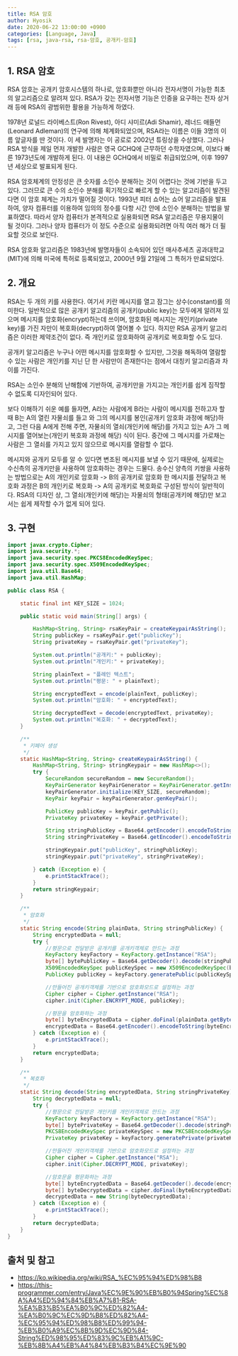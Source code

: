 ```yaml
---
title: RSA 암호
author: Hyosik
date: 2020-06-22 13:00:00 +0900
categories: [Language, Java]
tags: [rsa, java-rsa, rsa-암호, 공개키-암호]
---
```


## 1. RSA 암호
RSA 암호는 공개키 암호시스템의 하나로, 암호화뿐만 아니라 전자서명이 가능한 최초의 알고리즘으로 알려져 있다. RSA가 갖는 전자서명 기능은 인증을 요구하는 전자 상거래 등에 RSA의 광범위한 활용을 가능하게 하였다.

1978년 로널드 라이베스트(Ron Rivest), 아디 샤미르(Adi Shamir), 레너드 애들먼(Leonard Adleman)의 연구에 의해 체계화되었으며, RSA라는 이름은 이들 3명의 이름 앞글자를 딴 것이다. 이 세 발명자는 이 공로로 2002년 튜링상을 수상했다. 그러나 RSA 방식을 제일 먼저 개발한 사람은 영국 GCHQ에 근무하던 수학자였으며, 이보다 빠른 1973년도에 개발하게 된다. 이 내용은 GCHQ에서 비밀로 취급되었으며, 이후 1997년 세상으로 발표되게 된다.

RSA 암호체계의 안정성은 큰 숫자를 소인수 분해하는 것이 어렵다는 것에 기반을 두고 있다. 그러므로 큰 수의 소인수 분해를 획기적으로 빠르게 할 수 있는 알고리즘이 발견된다면 이 암호 체계는 가치가 떨어질 것이다. 1993년 피터 쇼어는 쇼어 알고리즘을 발표하여, 양자 컴퓨터를 이용하여 임의의 정수를 다항 시간 안에 소인수 분해하는 방법을 발표하였다. 따라서 양자 컴퓨터가 본격적으로 실용화되면 RSA 알고리즘은 무용지물이 될 것이다. 그러나 양자 컴퓨터가 이 정도 수준으로 실용화되려면 아직 여러 해가 더 필요할 것으로 보인다.

RSA 암호화 알고리즘은 1983년에 발명자들이 소속되어 있던 매사추세츠 공과대학교(MIT)에 의해 미국에 특허로 등록되었고, 2000년 9월 21일에 그 특허가 만료되었다.

## 2. 개요
RSA는 두 개의 키를 사용한다. 여기서 키란 메시지를 열고 잠그는 상수(constant)를 의미한다. 일반적으로 많은 공개키 알고리즘의 공개키(public key)는 모두에게 알려져 있으며 메시지를 암호화(encrypt)하는데 쓰이며, 암호화된 메시지는 개인키(private key)를 가진 자만이 복호화(decrypt)하여 열어볼 수 있다. 하지만 RSA 공개키 알고리즘은 이러한 제약조건이 없다. 즉 개인키로 암호화하여 공개키로 복호화할 수도 있다.

공개키 알고리즘은 누구나 어떤 메시지를 암호화할 수 있지만, 그것을 해독하여 열람할 수 있는 사람은 개인키를 지닌 단 한 사람만이 존재한다는 점에서 대칭키 알고리즘과 차이를 가진다.

RSA는 소인수 분해의 난해함에 기반하여, 공개키만을 가지고는 개인키를 쉽게 짐작할 수 없도록 디자인되어 있다.

보다 이해하기 쉬운 예를 들자면, A라는 사람에게 B라는 사람이 메시지를 전하고자 할 때 B는 A의 열린 자물쇠를 들고 와 그의 메시지를 봉인(공개키 암호화 과정에 해당)하고, 그런 다음 A에게 전해 주면, 자물쇠의 열쇠(개인키에 해당)를 가지고 있는 A가 그 메시지를 열어보는(개인키 복호화 과정에 해당) 식이 된다. 중간에 그 메시지를 가로채는 사람은 그 열쇠를 가지고 있지 않으므로 메시지를 열람할 수 없다.

메시지와 공개키 모두를 알 수 있다면 변조된 메시지를 보낼 수 있기 때문에, 실제로는 수신측의 공개키만을 사용하여 암호화하는 경우는 드물다. 송수신 양측의 키쌍을 사용하는 방법으로는 A의 개인키로 암호화 -> B의 공개키로 암호화 한 메시지를 전달하고 복호화 과정은 B의 개인키로 복호화 -> A의 공개키로 복호화로 구성된 방식이 일반적이다. RSA의 디자인 상, 그 열쇠(개인키에 해당)는 자물쇠의 형태(공개키에 해당)만 보고서는 쉽게 제작할 수가 없게 되어 있다.

## 3. 구현

```java
import javax.crypto.Cipher;
import java.security.*;
import java.security.spec.PKCS8EncodedKeySpec;
import java.security.spec.X509EncodedKeySpec;
import java.util.Base64;
import java.util.HashMap;

public class RSA {

    static final int KEY_SIZE = 1024;

    public static void main(String[] args) {

        HashMap<String, String> rsaKeyPair = createKeypairAsString();
        String publicKey = rsaKeyPair.get("publicKey");
        String privateKey = rsaKeyPair.get("privateKey");

        System.out.println("공개키:" + publicKey);
        System.out.println("개인키:" + privateKey);

        String plainText = "플레인 텍스트";
        System.out.println("평문: " + plainText);

        String encryptedText = encode(plainText, publicKey);
        System.out.println("암호화: " + encryptedText);

        String decryptedText = decode(encryptedText, privateKey);
        System.out.println("복호화: " + decryptedText);
    }

    /**
     * 키페어 생성
     */
    static HashMap<String, String> createKeypairAsString() {
        HashMap<String, String> stringKeypair = new HashMap<>();
        try {
            SecureRandom secureRandom = new SecureRandom();
            KeyPairGenerator keyPairGenerator = KeyPairGenerator.getInstance("RSA");
            keyPairGenerator.initialize(KEY_SIZE, secureRandom);
            KeyPair keyPair = keyPairGenerator.genKeyPair();

            PublicKey publicKey = keyPair.getPublic();
            PrivateKey privateKey = keyPair.getPrivate();

            String stringPublicKey = Base64.getEncoder().encodeToString(publicKey.getEncoded());
            String stringPrivateKey = Base64.getEncoder().encodeToString(privateKey.getEncoded());

            stringKeypair.put("publicKey", stringPublicKey);
            stringKeypair.put("privateKey", stringPrivateKey);

        } catch (Exception e) {
            e.printStackTrace();
        }
        return stringKeypair;
    }

    /**
     * 암호화
     */
    static String encode(String plainData, String stringPublicKey) {
        String encryptedData = null;
        try {
            //평문으로 전달받은 공개키를 공개키객체로 만드는 과정
            KeyFactory keyFactory = KeyFactory.getInstance("RSA");
            byte[] bytePublicKey = Base64.getDecoder().decode(stringPublicKey.getBytes());
            X509EncodedKeySpec publicKeySpec = new X509EncodedKeySpec(bytePublicKey);
            PublicKey publicKey = keyFactory.generatePublic(publicKeySpec);

            //만들어진 공개키객체를 기반으로 암호화모드로 설정하는 과정
            Cipher cipher = Cipher.getInstance("RSA");
            cipher.init(Cipher.ENCRYPT_MODE, publicKey);

            //평문을 암호화하는 과정
            byte[] byteEncryptedData = cipher.doFinal(plainData.getBytes());
            encryptedData = Base64.getEncoder().encodeToString(byteEncryptedData);
        } catch (Exception e) {
            e.printStackTrace();
        }
        return encryptedData;
    }

    /**
     * 복호화
     */
    static String decode(String encryptedData, String stringPrivateKey) {
        String decryptedData = null;
        try {
            //평문으로 전달받은 개인키를 개인키객체로 만드는 과정
            KeyFactory keyFactory = KeyFactory.getInstance("RSA");
            byte[] bytePrivateKey = Base64.getDecoder().decode(stringPrivateKey.getBytes());
            PKCS8EncodedKeySpec privateKeySpec = new PKCS8EncodedKeySpec(bytePrivateKey);
            PrivateKey privateKey = keyFactory.generatePrivate(privateKeySpec);

            //만들어진 개인키객체를 기반으로 암호화모드로 설정하는 과정
            Cipher cipher = Cipher.getInstance("RSA");
            cipher.init(Cipher.DECRYPT_MODE, privateKey);

            //암호문을 평문화하는 과정
            byte[] byteEncryptedData = Base64.getDecoder().decode(encryptedData.getBytes());
            byte[] byteDecryptedData = cipher.doFinal(byteEncryptedData);
            decryptedData = new String(byteDecryptedData);
        } catch (Exception e) {
            e.printStackTrace();
        }
        return decryptedData;
    }
}
```

## 출처 및 참고
* <https://ko.wikipedia.org/wiki/RSA_%EC%95%94%ED%98%B8>
* <https://this-programmer.com/entry/Java%EC%9E%90%EB%B0%94Spring%EC%8A%A4%ED%94%84%EB%A7%81-RSA-%EA%B3%B5%EA%B0%9C%ED%82%A4-%EA%B0%9C%EC%9D%B8%ED%82%A4-%EC%95%94%ED%98%B8%ED%99%94-%EB%B0%A9%EC%8B%9D%EC%9D%84-String%ED%98%95%ED%83%9C%EB%A1%9C-%EB%8B%A4%EB%A4%84%EB%B3%B4%EC%9E%90>
